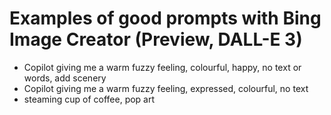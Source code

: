 # Examples of good prompts with Bing Image Creator (Preview, DALL-E 3)

- Copilot giving me a warm fuzzy feeling, colourful, happy, no text or words, add scenery
- Copilot giving me a warm fuzzy feeling, expressed, colourful, no text
- steaming cup of coffee, pop art 
